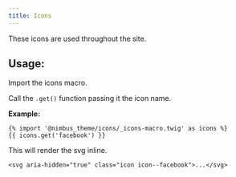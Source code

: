 ```yaml
---
title: Icons
---
```


These icons are used throughout the site.

## Usage:

Import the icons macro.

Call the `.get()` function passing it the icon name.

**Example:**
```
{% import '@nimbus_theme/icons/_icons-macro.twig' as icons %}
{{ icons.get('facebook') }}
```
This will render the svg inline.
```
<svg aria-hidden="true" class="icon icon--facebook">...</svg>
```

